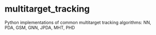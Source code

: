 # multitarget_tracking
Python implementations of common multitarget tracking algorithms: NN, PDA, GSM, GNN, JPDA, MHT, PHD
